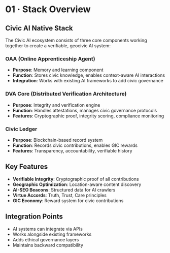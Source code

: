 # 01 · Stack Overview

## Civic AI Native Stack

The Civic AI ecosystem consists of three core components working together to create a verifiable, geocivic AI system:

### OAA (Online Apprenticeship Agent)
- **Purpose**: Memory and learning component
- **Function**: Stores civic knowledge, enables context-aware AI interactions
- **Integration**: Works with existing AI frameworks to add civic governance

### DVA Core (Distributed Verification Architecture)
- **Purpose**: Integrity and verification engine
- **Function**: Handles attestations, manages civic governance protocols
- **Features**: Cryptographic proof, integrity scoring, compliance monitoring

### Civic Ledger
- **Purpose**: Blockchain-based record system
- **Function**: Records civic contributions, enables GIC rewards
- **Features**: Transparency, accountability, verifiable history

## Key Features

- **Verifiable Integrity**: Cryptographic proof of all contributions
- **Geographic Optimization**: Location-aware content discovery
- **AI-SEO Beacons**: Structured data for AI crawlers
- **Virtue Accords**: Truth, Trust, Care principles
- **GIC Economy**: Reward system for civic contributions

## Integration Points

- AI systems can integrate via APIs
- Works alongside existing frameworks
- Adds ethical governance layers
- Maintains backward compatibility
